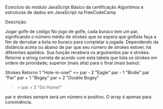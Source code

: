 Ecercício do módulo JavaScript Básico da certificação Algoritmos e estruturas de dados em JavaScript na FreeCodeCamp

Descrição:

Jogar golfe de código
No jogo de golfe, cada buraco tem um par, significando o número médio de strokes que se espera que golfista faça a fim de derrubar a bola no buraco para completar 
a jogada. Dependendo da distância acima ou abaixo de par que seu número de strokes estiver, há diferentes apelidos.
Sua função receberá os argumentos par e strokes. Retorne a string correta de acordo com esta tabela que lista os strokes em ordem de prioridade; superior (mais alta) 
para o final (mais baixo):

Strokes       Retorno
   1          "Hole-in-one!"
<= par - 2	  "Eagle"
par - 1       "Birdie"
par           "Par"
par + 1       "Bogey"
par + 2       "Double Bogey"
>= par + 3    "Go Home!"


par e strokes sempre será um número e positivo. O array é apenas para conviniência.
